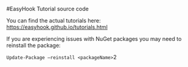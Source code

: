 #EasyHook Tutorial source code

You can find the actual tutorials here: https://easyhook.github.io/tutorials.html

If you are experiencing issues with NuGet packages you may need to reinstall the package:

`Update-Package –reinstall <packageName>`2
